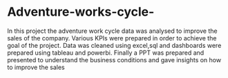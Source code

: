 # Adventure-works-cycle-
In this project the adventure work cycle data was analysed to improve the sales of the company. Various KPIs were prepared in order to achieve the goal of the project. Data was cleaned using excel,sql and dashboards were prepared using tableau and powerbi. Finally a PPT was prepared and presented to understand the business conditions and gave insights on how to improve the sales 
